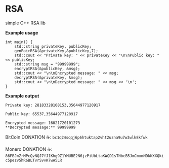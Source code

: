 # RSA
simple C++ RSA lib

**Example usage**
```
int main() {
	std::string privateKey, publicKey;
	genPairRSA(&privateKey,&publicKey,7);
	std::cout << "Private key: " << privateKey << "\n\nPublic key: " << publicKey;
	std::string msg = "99999999";
	encryptRSA(&publicKey, &msg);
	std::cout << "\n\nEncrypted message: " << msg;
	decryptRSA(&privateKey, &msg);
	std::cout << "\n\nDecrypted message: " << msg << '\n';
}
```
**Example output**
```
Private key: 28183328108153,35644977120917

Public key: 65537,35644977120917

Encrypted message: 16021720101273
**Decrypted message:** 99999999
```


BitCoin DONATION ☕️: ```bc1q24sqqj6p6htuktap2vht2uzna9u7w3wlk8kfwk```

Monero DONATION ☕️: ```86FBJmZrMPcQvNQJ7fJ1Khg9Z1YMUBE2N6jzPiUbLtaKWQD1sTHbcB5JmCmxmNDkKXXQkic5pezv5hR6BLTvrSvvK7wA5LR```
